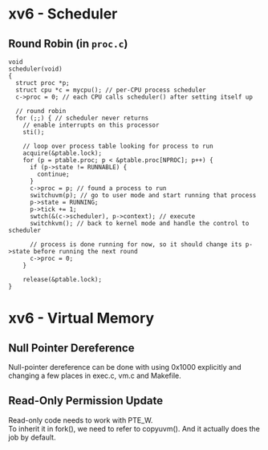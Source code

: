 # xv6 - Scheduler
## Round Robin (in `proc.c`)
```
void
scheduler(void)
{
  struct proc *p;
  struct cpu *c = mycpu(); // per-CPU process scheduler
  c->proc = 0; // each CPU calls scheduler() after setting itself up
  
  // round robin
  for (;;) { // scheduler never returns
    // enable interrupts on this processor
    sti();

    // loop over process table looking for process to run
    acquire(&ptable.lock);
    for (p = ptable.proc; p < &ptable.proc[NPROC]; p++) {
      if (p->state != RUNNABLE) {
        continue;
      }
      c->proc = p; // found a process to run
      switchuvm(p); // go to user mode and start running that process
      p->state = RUNNING;
      p->tick += 1;
      swtch(&(c->scheduler), p->context); // execute
      switchkvm(); // back to kernel mode and handle the control to scheduler

      // process is done running for now, so it should change its p->state before running the next round
      c->proc = 0;
    }

    release(&ptable.lock);
}
```

# xv6 - Virtual Memory
## Null Pointer Dereference
Null-pointer dereference can be done with using 0x1000 explicitly and changing a few places in exec.c, vm.c and Makefile.  
## Read-Only Permission Update
Read-only code needs to work with PTE_W.  
To inherit it in fork(), we need to refer to copyuvm(). And it actually does the job by default.  

